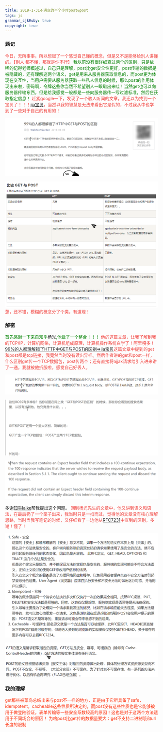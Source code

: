 ```yaml
---
title: 2019-1-31不满意的半个小时post&post
tags: js
grammar_cjkRuby: true
copyright: true
---
```

### 题记
<font color="#f1403c">今日，无所事事，所以想起了一个感觉自己懂的概念，但是又不是能够给别人讲懂的。【别人 都不懂，那就是你不行】
</font>
<font color='green'>我以前没有很详细查过两个的区别，只是依稀的记得老师概述过，自己只是理解，post比get安全性更好，post传输的数据是被隐藏的，还有理解这两个语义，get是用来从服务器获取信息的，而post更为体现在交互性，当用户需要从服务器获取一些私人信息的时候，那么post的作用体现出来啦，密码啊，令牌这些你当然不希望别人一眼瞅出来哇！当然get也可以向服务器传输东西，但是给我感觉一般都是一些向服务器传一写过滤标准，然后在获取指定信息！</font>
<font color="#f1403c">赶紧google一下，发现了一个骇人听闻的文章，我还以为找到一个宝贝了！！！[jia宝贝](https://mp.weixin.qq.com/s?__biz=MzI3NzIzMzg3Mw==&mid=100000054&idx=1&sn=71f6c214f3833d9ca20b9f7dcd9d33e4#rd)，当然以我的智慧是无法来看出它是假的，不过我从中也学到了一些对于自己的有用的！</font>

![<font color='yellow'>假宝贝</font>](https://www.github.com/Merlynr/Markdown/raw/noteImg/小书匠/1548910435890.png)

![ 来自菜鸟的解读](https://www.github.com/Merlynr/Markdown/raw/noteImg/小书匠/1548911098029.png)
<font color="#f1403c">
蒽，还不错，模糊的概念分了个类，有道理！
</font>

### 解密
<font color='green'>首先感谢一下来自知乎[杨光](https://www.zhihu.com/question/28586791),他做了一个整合！！！</font>
<font color="#f1403c">
他的这篇文章，让我了解到我的TCP/IP，计算机网络，计算机组成原理，计算机操作系统白学了！阿里嘎多！
[99%的人都理解错了HTTP中GET与POST的区别=>jia宝贝](https://mp.weixin.qq.com/s?__biz=MzI3NzIzMzg3Mw==&mid=100000054&idx=1&sn=71f6c214f3833d9ca20b9f7dcd9d33e4#rd)这篇文章中提到的get和post都是tcp链接，我竟然当时没有读出异样。然后作者讲的get和post一样，什么区别get传一个TCP数据包，post传两个；还有直接将ajjax请求给引入进来讲了一通，我就被他折服啦，感觉自己好丢人。

![HTTP的底层是TCP/IP。所以GET和POST的底层也是TCP/IP，也就是说，GET/POST都是TCP链接](https://www.github.com/Merlynr/Markdown/raw/noteImg/小书匠/1548911785471.png)

![enter description here](https://www.github.com/Merlynr/Markdown/raw/noteImg/小书匠/1548912438700.png)

![enter description here](https://www.github.com/Merlynr/Markdown/raw/noteImg/小书匠/1548912417518.png)
</font>

多谢[知乎laike](https://zhuanlan.zhihu.com/p/25028045)帮我提出这个问题。
<font color='#f1403c'>回到杨光先生的文章中，他又讲到语义和语法，在最后扔了一个栗子出来，我当时只是一扫而过，觉得他的文章没有核心理解思路，当时当我写笔记的时候，又仔细看了一边他从[RFC7231](https://tools.ietf.org/html/rfc7231)中查到的区别，多谢！懂了！
</font>

![HTTP方法的几个性质](https://www.github.com/Merlynr/Markdown/raw/noteImg/小书匠/1548913144584.png)

![enter description here](https://www.github.com/Merlynr/Markdown/raw/noteImg/小书匠/1548913175609.png)

### **我的理解**
<font color="#fe300c">get那些被菜鸟总结出来与post不一样的地方，正是由于它所具备了safe，idempotent，cacheable这些性质所决定的，而post没有这些性质也是它能够被用于做登陆验证，表单传输等一些安全系数较高的原因！这也是对于这两个方法适用于不同场合的原因！
为啥post比get传的数据量要大：get不支持二进制哦和url长度的限制</font>


